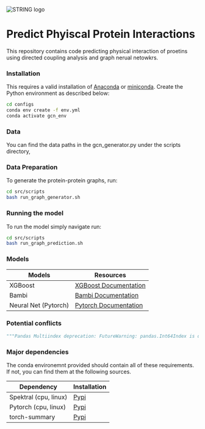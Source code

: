 ![STRING logo](configs/logo.jpg)


# Predict Phyiscal Protein Interactions
This repository contains code predicting physical interaction of proetins using directed coupling analysis and graph nerual netowkrs. 

### Installation 
This requires a valid installation of [Anaconda](https://docs.conda.io/projects/conda/en/latest/user-guide/install/index.html) or [miniconda](https://docs.conda.io/en/latest/miniconda.html). Create the Python environment as described below:

```sh
cd configs
conda env create -f env.yml 
conda activate gcn_env
```

### Data
You can find the data paths in the gcn_generator.py under the scripts directory, 

### Data Preparation
To generate the protein-protein graphs, run:
```sh
cd src/scripts
bash run_graph_generator.sh
```
### Running the model
To run the model simply navigate run:
```sh
cd src/scripts
bash run_graph_prediction.sh
```

### Models

| Models | Resources |
| ------ | ------ | 
| XGBoost | [XGBoost Documentation](https://xgboost.readthedocs.io/en/stable/) |
| Bambi | [Bambi Documentation](https://bambinos.github.io/bambi/main/index.html) |
| Neural Net (Pytorch) | [Pytorch Documentation](https://pytorch.org/) |

### Potential conflicts
```py
"""Pandas Multiindex deprecation: FutureWarning: pandas.Int64Index is deprecated and will be removed from pandas in a future version. Use pandas.Index with the appropriate dtype instead."""
```
### Major dependencies
The conda environemnt provided should contain all of these requirements. If not, you can find them at the following sources.

| Dependency | Installation |
| ------ | ------ | 
| Spektral (cpu, linux) |[Pypi](https://pypi.org/project/spektral/)|
| Pytorch (cpu, linux) |[Pypi](https://pytorch.org/)|
| torch-summary |[Pypi](https://pypi.org/project/torch-summary/)|

